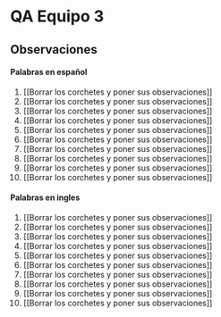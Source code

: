 # QA Equipo 3
## Observaciones
#### Palabras en español
1. [[Borrar los corchetes y poner sus observaciones]]
2. [[Borrar los corchetes y poner sus observaciones]]
3. [[Borrar los corchetes y poner sus observaciones]]
4. [[Borrar los corchetes y poner sus observaciones]]
5. [[Borrar los corchetes y poner sus observaciones]]
6. [[Borrar los corchetes y poner sus observaciones]]
7. [[Borrar los corchetes y poner sus observaciones]]
8. [[Borrar los corchetes y poner sus observaciones]]
9. [[Borrar los corchetes y poner sus observaciones]]
10. [[Borrar los corchetes y poner sus observaciones]]
#### Palabras en ingles
1. [[Borrar los corchetes y poner sus observaciones]]
2. [[Borrar los corchetes y poner sus observaciones]]
3. [[Borrar los corchetes y poner sus observaciones]]
4. [[Borrar los corchetes y poner sus observaciones]]
5. [[Borrar los corchetes y poner sus observaciones]]
6. [[Borrar los corchetes y poner sus observaciones]]
7. [[Borrar los corchetes y poner sus observaciones]]
8. [[Borrar los corchetes y poner sus observaciones]]
9. [[Borrar los corchetes y poner sus observaciones]]
10. [[Borrar los corchetes y poner sus observaciones]]
